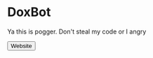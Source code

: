<h1>DoxBot</h1>

<p>Ya this is pogger. Don't steal my code or I angry</p>

<a href="https://doxbt.xyz">
  <button>Website</button>
</a>
